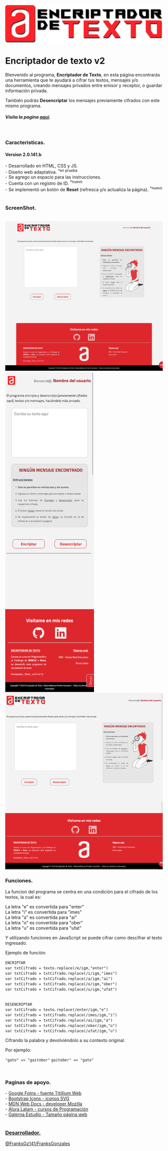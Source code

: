 <img src="https://raw.githubusercontent.com/FranksGz141/Encriptador-De-Texto-v2/main/img/logo_red1.png" style="max-width: 100%;" alt="logo">

<br>
<h1>Encriptador de texto v2</h1>

<p>BIenvenido al programa, <strong>Encriptador de Texto</strong>, en esta página encontrarás una herramienta que te ayudará a cifrar tus textos, mensajes y/o documentos, creando mensajes privados entre emisor y receptor, o guardar información privada.</p>
<P>También podrás <strong>Desencriptar</strong> los mensajes previamente cifrados con este mismo programa.</P>

<h5>Visita la pagina <a href="https://franksgz141.github.io/Encriptador-De-Texto-v2/" target="_blank">aquí</a>.</h5>

<br>
<h3>Caracteristicas.</h3>

<h4>Version 2.0.141.b</h4>
- Desarrollado en HTML, CSS y JS.<br>
- Diseño web adaptativa.		<sup>*en prueba</sup><br>
- Se agrego un espacio para las instrucciones.<br>
- Cuenta con un registro de ID.		<sup>*nuevo</sup><br>
- Se implementó un botón de <strong>Reset</strong> (refresca y/o actualiza la página).		<sup>*nuevo</sup>

<br>
<br>
<h3>ScreenShot.</h3>
<br>
<img src="https://raw.githubusercontent.com/FranksGz141/Encriptador-De-Texto-v2/main/screenshot/desktop_SS.png" style="max-width: 100%;" title="Desktop" alt="desktop">
<br>
<img src="https://raw.githubusercontent.com/FranksGz141/Encriptador-De-Texto-v2/main/screenshot/mobile_SS.png" style="max-width: 100%;" title="Mobile" alt="mobile">
<br>
<img src="https://raw.githubusercontent.com/FranksGz141/Encriptador-De-Texto-v2/main/screenshot/tablet_SS.png" style="max-width: 100%;" title="Tablet" alt="tablet">

<br>
<h3>Funciones.</h3>

<p>La funcion del programa se centra en una condición para el cifrado de los textos, la cual es:</p>

<p>La letra "e" es convertida para "enter"<br>
La letra "i" es convertida para "imes"<br>
La letra "a" es convertida para "ai"<br>
La letra "o" es convertida para "ober"<br>
La letra "u" es convertida para "ufat"</p>

<p>Y utilizando funciones en JavaScript se puede cifrar como descifrar el texto ingresado.</p>

<p>Ejemplo de función:</p>

`ENCRIPTAR` <br>
`var txtCifrado = texto.replace(/e/igm,"enter")` <br>
`var txtCifrado = txtCifrado.replace(/i/igm,"imes")` <br>
`var txtCifrado = txtCifrado.replace(/a/igm,"ai")` <br>
`var txtCifrado = txtCifrado.replace(/o/igm,"ober")` <br>
`var txtCifrado = txtCifrado.replace(/u/igm,"ufat")` <br>
<br>

`DESENCRIPTAR` <br>
`var txtCifrado = texto.replace(/enter/igm,"e")` <br>
`var txtCifrado = txtCifrado.replace(/imes/igm,"i")` <br>
`var txtCifrado = txtCifrado.replace(/ai/igm,"a")` <br>
`var txtCifrado = txtCifrado.replace(/ober/igm,"o")` <br>
`var txtCifrado = txtCifrado.replace(/ufat/igm,"u")` <br>

Cifrando la palabra y devolviéndolo a su contexto original.

Por ejemplo:

`"gato" => "gaitober"`
`gaitober" => "gato"`

<br>
<h3>Paginas de apoyo.</h3>
- <a href="https://fonts.google.com/" target="_blank">Google Fotns - fuente Titillium Web</a> <br>
- <a href="https://icons.getbootstrap.com/" target="_blank">Bootstrap Icons - iconos SVG</a> <br>
- <a href="https://developer.mozilla.org/es/" target="_blank">MDN Web Docs - developer Mozilla</a> <br>
- <a href="https://www.aluracursos.com/" target="_blank">Alura Latam - cursos de Programación</a> <br>
- <a href="https://galernaestudio.com/tamano-pagina-web/" target="_blank">Galerna Estudio - Tamaño página web</a> <br>

<br>
<h3><u>Desarrollador.</u></h3>

<a href="https://github.com/FranksGz141" target="_blank">@FranksGz141/FranksGonzales</a> <br>
